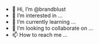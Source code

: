 - 👋 Hi, I’m @brandblust
- 👀 I’m interested in ...
- 🌱 I’m currently learning ...
- 💞️ I’m looking to collaborate on ...
- 📫 How to reach me ...

<!---
brandblust/brandblust is a ✨ special ✨ repository because its `README.md` (this file) appears on your GitHub profile.
You can click the Preview link to take a look at your changes.
--->
